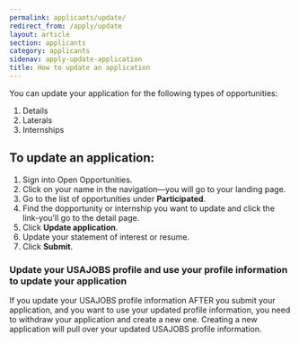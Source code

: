 ```yaml
---
permalink: applicants/update/
redirect_from: /apply/update
layout: article
section: applicants
category: applicants
sidenav: apply-update-application
title: How to update an application
---
```


You can update your application for the following types of opportunities:

1. Details
2. Laterals
3. Internships

## To update an application:

1. Sign into Open Opportunities.
2. Click on your name in the navigation—you will go to your landing page.
3. Go to the list of opportunities under **Participated**.
4. Find the dopportunity or internship you want to update and click the link-you'll go to the detail page.
5. Click **Update application**.
6. Update your statement of interest or resume.
7. Click **Submit**.

### Update your USAJOBS profile and use your profile information to update your application

If you update your USAJOBS profile information AFTER you submit your application, and you want to use your updated profile information, you need to withdraw your application and create a new one. Creating a new application will pull over your updated USAJOBS profile information.
